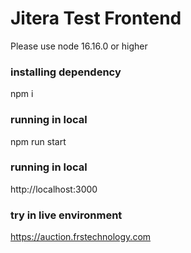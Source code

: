 Jitera Test Frontend
==================================================================================================

Please use node 16.16.0 or higher

### installing dependency
npm i

### running in local
npm run start

### running in local
http://localhost:3000

### try in live environment
https://auction.frstechnology.com
